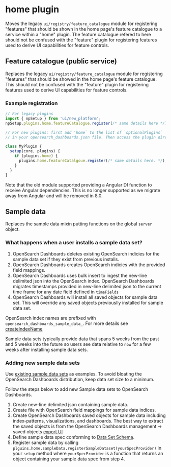 # home plugin

Moves the legacy `ui/registry/feature_catalogue` module for registering "features" that should be shown in the home page's feature catalogue to a service within a "home" plugin. The feature catalogue refered to here should not be confused with the "feature" plugin for registering features used to derive UI capabilities for feature controls.

## Feature catalogue (public service)

Replaces the legacy `ui/registry/feature_catalogue` module for registering "features" that should be showed in the home
page's feature catalogue. This should not be confused with the "feature" plugin for registering features used to derive
UI capabilities for feature controls.

### Example registration

```ts
// For legacy plugins
import { npSetup } from 'ui/new_platform';
npSetup.plugins.home.featureCatalogue.register(/* same details here */);

// For new plugins: first add 'home` to the list of `optionalPlugins`
// in your opensearch_dashboards.json file. Then access the plugin directly in `setup`:

class MyPlugin {
  setup(core, plugins) {
    if (plugins.home) {
      plugins.home.featureCatalgoue.register(/* same details here. */);
    }
  }
}
```

Note that the old module supported providing a Angular DI function to receive Angular dependencies. This is no longer supported as we migrate away from Angular and will be removed in 8.0.

## Sample data

Replaces the sample data mixin putting functions on the global `server` object.

### What happens when a user installs a sample data set?

1. OpenSearch Dashboards deletes existing OpenSearch indicies for the sample data set if they exist from previous installs.
2. OpenSearch Dashboards creates OpenSearch indicies with the provided field mappings.
3. OpenSearch Dashboards uses bulk insert to ingest the new-line delimited json into the OpenSearch index. OpenSearch Dashboards migrates timestamps provided in new-line delimited json to the current time frame for any date field defined in `timeFields`
4. OpenSearch Dashboards will install all saved objects for sample data set. This will override any saved objects previouslly installed for sample data set.

OpenSearch index names are prefixed with `opensearch_dashboards_sample_data_`. For more details see [createIndexName](/src/plugins/home/server/services/sample_data/lib/create_index_name.js)

Sample data sets typically provide data that spans 5 weeks from the past and 5 weeks into the future so users see data relative to `now` for a few weeks after installing sample data sets.

### Adding new sample data sets

Use [existing sample data sets](/src/plugins/home/server/services/sample_data/data_sets) as examples.
To avoid bloating the OpenSearch Dashboards distribution, keep data set size to a minimum.

Follow the steps below to add new Sample data sets to OpenSearch Dashboards.

1. Create new-line delimited json containing sample data.
2. Create file with OpenSearch field mappings for sample data indices.
3. Create OpenSearch Dashboards saved objects for sample data including index-patterns, visualizations, and dashboards. The best way to extract the saved objects is from the OpenSearch Dashboards management -> saved objects [export UI](https://www.opensearch.org/guide/en/kibana/current/managing-saved-objects.html#_export)
4. Define sample data spec conforming to [Data Set Schema](/src/plugins/home/server/services/sample_data/lib/sample_dataset_registry_types.ts).
5. Register sample data by calling `plguins.home.sampleData.registerSampleDataset(yourSpecProvider)` in your `setup` method where `yourSpecProvider` is a function that returns an object containing your sample data spec from step 4.

